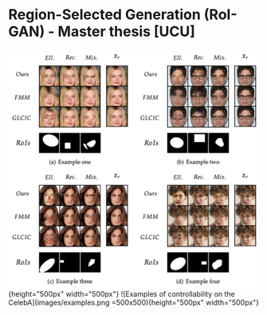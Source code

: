 # Region-Selected Generation (RoI-GAN) - Master thesis [UCU]
![Comparison with FMM and GLCIC](images/comparison.png){height="500px" width="500px"}
![Examples of controllability on the CelebA](images/examples.png =500x500){height="500px" width="500px"}
